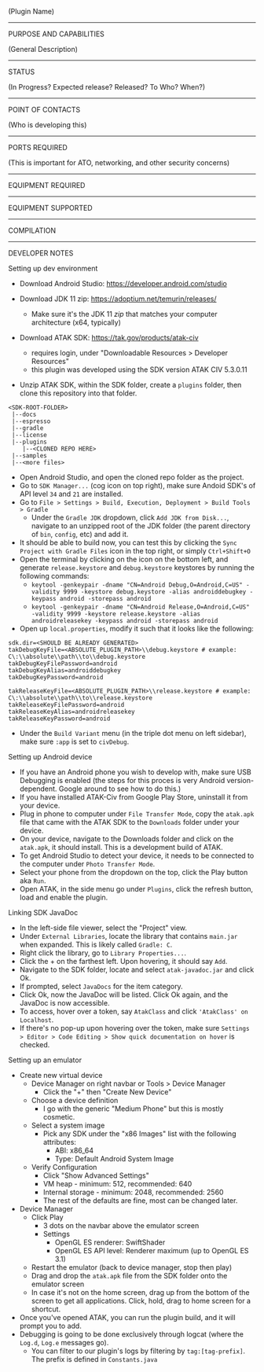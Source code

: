 (Plugin Name)


_________________________________________________________________
PURPOSE AND CAPABILITIES

(General Description)


_________________________________________________________________
STATUS

(In Progress?  Expected release?  Released?  To Who?  When?)

_________________________________________________________________
POINT OF CONTACTS

(Who is developing this)

_________________________________________________________________
PORTS REQUIRED

(This is important for ATO, networking, and other security concerns)

_________________________________________________________________
EQUIPMENT REQUIRED

_________________________________________________________________
EQUIPMENT SUPPORTED

_________________________________________________________________
COMPILATION

_________________________________________________________________
DEVELOPER NOTES

Setting up dev environment
- Download Android Studio: https://developer.android.com/studio
- Download JDK 11 zip: https://adoptium.net/temurin/releases/
  - Make sure it's the JDK 11 *zip* that matches your computer architecture (x64, typically)
- Download ATAK SDK: https://tak.gov/products/atak-civ
  - requires login, under "Downloadable Resources > Developer Resources"
  - this plugin was developed using the SDK version ATAK CIV 5.3.0.11

- Unzip ATAK SDK, within the SDK folder, create a `plugins` folder, then clone this repository into that folder.
```
<SDK-ROOT-FOLDER>
 |--docs
 |--espresso
 |--gradle
 |--license
 |--plugins
    |--<CLONED REPO HERE>
 |--samples
 |--<more files>
```
- Open Android Studio, and open the cloned repo folder as the project.
- Go to `SDK Manager...` (cog icon on top right), make sure Andoid SDK's of API level `34` and `21` are installed.
- Go to `File > Settings > Build, Execution, Deployment > Build Tools > Gradle`
  - Under the `Gradle JDK` dropdown, click `Add JDK from Disk...`, navigate to an unzipped root of the JDK folder (the parent directory of `bin`, `config`, etc) and add it.
- It should be able to build now, you can test this by clicking the `Sync Project with Gradle Files` icon in the top right, or simply `Ctrl+Shift+O`
- Open the terminal by clicking on the icon on the bottom left, and generate `release.keystore` and `debug.keystore` keystores by running the following commands:
    - `keytool -genkeypair -dname "CN=Android Debug,O=Android,C=US" -validity 9999 -keystore debug.keystore -alias androiddebugkey -keypass android -storepass android`
    - `keytool -genkeypair -dname "CN=Android Release,O=Android,C=US" -validity 9999 -keystore release.keystore -alias androidreleasekey -keypass android -storepass android`
- Open up `local.properties`, modify it such that it looks like the following:
```
sdk.dir=<SHOULD BE ALREADY GENERATED>
takDebugKeyFile=<ABSOLUTE_PLUGIN_PATH>\\debug.keystore # example: C\:\\absolute\\path\\to\\debug.keystore
takDebugKeyFilePassword=android
takDebugKeyAlias=androiddebugkey
takDebugKeyPassword=android

takReleaseKeyFile=<ABSOLUTE_PLUGIN_PATH>\\release.keystore # example: C\:\\absolute\\path\\to\\release.keystore
takReleaseKeyFilePassword=android
takReleaseKeyAlias=androidreleasekey
takReleaseKeyPassword=android
```
- Under the `Build Variant` menu (in the triple dot menu on left sidebar), make sure `:app` is set to `civDebug`.

Setting up Android device
- If you have an Android phone you wish to develop with, make sure USB Debugging is enabled (the steps for this proces is very Android version-dependent. Google around to see how to do this.)
- If you have installed ATAK-Civ from Google Play Store, uninstall it from your device.
- Plug in phone to computer under `File Transfer Mode`, copy the `atak.apk` file that came with the ATAK SDK to the `Downloads` folder under your device.
- On your device, navigate to the Downloads folder and click on the `atak.apk`, it should install. This is a development build of ATAK.
- To get Android Studio to detect your device, it needs to be connected to the computer under `Photo Transfer Mode`.
- Select your phone from the dropdown on the top, click the Play button aka `Run`.
- Open ATAK, in the side menu go under `Plugins`, click the refresh button, load and enable the plugin.

Linking SDK JavaDoc
- In the left-side file viewer, select the "Project" view.
- Under `External Libraries`, locate the library that contains `main.jar` when expanded. This is likely called `Gradle: C`.
- Right click the library, go to `Library Properties...`.
- Click the + on the farthest left. Upon hovering, it should say `Add`.
- Navigate to the SDK folder, locate and select `atak-javadoc.jar` and click Ok.
- If prompted, select `JavaDocs` for the item category.
- Click Ok, now the JavaDoc will be listed. Click Ok again, and the JavaDoc is now accessible.
- To access, hover over a token, say `AtakClass` and click `'AtakClass' on Localhost`.
- If there's no pop-up upon hovering over the token, make sure `Settings > Editor > Code Editing > Show quick documentation on hover` is checked.

Setting up an emulator
- Create new virtual device
  - Device Manager on right navbar or Tools > Device Manager
    - Click the "+" then "Create New Device"
  - Choose a device definition
    - I go with the generic "Medium Phone" but this is mostly cosmetic.
  - Select a system image
    - Pick any SDK under the "x86 Images" list with the following attributes:
      - ABI: x86_64
      - Type: Default Android System Image
  - Verify Configuration
    - Click "Show Advanced Settings"
    - VM heap - minimum: 512, recommended: 640
    - Internal storage - minimum: 2048, recommended: 2560
    - The rest of the defaults are fine, most can be changed later.
- Device Manager
  - Click Play
    - 3 dots on the navbar above the emulator screen
    - Settings
      - OpenGL ES renderer: SwiftShader
      - OpenGL ES API level: Renderer maximum (up to OpenGL ES 3.1)
  - Restart the emulator (back to device manager, stop then play)
  - Drag and drop the `atak.apk` file from the SDK folder onto the emulator screen
  - In case it's not on the home screen, drag up from the bottom of the screen to get all applications. Click, hold, drag to home screen for a shortcut.
- Once you've opened ATAK, you can run the plugin build, and it will prompt you to add.
- Debugging is going to be done exclusively through logcat (where the `Log.d`, `Log.e` messages go).
  - You can filter to our plugin's logs by filtering by `tag:[tag-prefix]`. The prefix is defined in `Constants.java`

